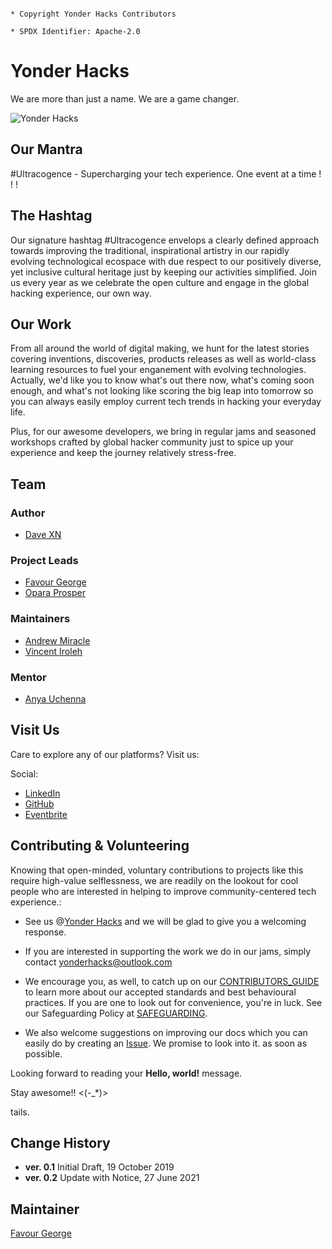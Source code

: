 `````````````````````````````````````````````

* Copyright Yonder Hacks Contributors

* SPDX Identifier: Apache-2.0

``````````````````````````````````````````````

# Yonder Hacks

We are more than just a name. We are a game changer.

![Yonder Hacks](files/img/yh-icon.png "yh-icon")

 
## Our Mantra

#Ultracogence - Supercharging your tech experience. One event at a time ! ! !

## The Hashtag

Our signature hashtag #Ultracogence envelops a clearly defined approach towards improving the traditional, inspirational artistry in our rapidly evolving technological ecospace with due respect to our positively diverse, yet inclusive cultural heritage just by keeping our activities simplified. Join us every year as we celebrate the open culture and engage in the global hacking experience, our own way.

## Our Work

From all around the world of digital making, we hunt for the latest stories covering inventions, discoveries, products releases as well as world-class learning resources to fuel your enganement with evolving technologies. Actually, we'd like you to know what's out there now, what's coming soon enough, and what's not looking like scoring the big leap into tomorrow so you can always easily employ current tech trends in hacking your everyday life.

Plus, for our awesome developers, we bring in regular jams and seasoned workshops crafted by global hacker community just to spice up your experience and keep the journey relatively stress-free.

## Team

### Author

* [Dave XN](https://github.com/davidconoh)
 
### Project Leads

* [Favour George](https://github.com/phavor)
* [Opara Prosper](https://github.com/kodekage)

### Maintainers

* [Andrew Miracle](https://github.com/koolamusic)
* [Vincent Iroleh](https://github.com/vincentiroleh)

### Mentor

* [Anya Uchenna](https://github.com/uchennaanya)

## Visit Us

Care to explore any of our platforms? Visit us:

Social:

* [LinkedIn](https://linkedin.com/company/yonderhacks)
* [GitHub](https://github.com/yonderhacks)
* [Eventbrite](https://yonderhacks.eventbrite.com)
 
## Contributing & Volunteering

Knowing that open-minded, voluntary contributions to projects like this require high-value selflessness, we are readily on the lookout for cool people who are interested in helping to improve community-centered tech experience.:

* See us @[Yonder Hacks](https://linkedin.com/company/yonderhacks) and we will be glad to give you a welcoming response.

* If you are interested in supporting the work we do in our jams, simply contact [yonderhacks@outlook.com](mailto://yonderhacks@outlook.com)

* We encourage you, as well, to catch up on our [CONTRIBUTORS_GUIDE](https://github.com/yonderhacks/docs/blob/master/CONTRIBUTORS_GUIDE.md) to learn more about our accepted standards and best behavioural practices. If you are one to look out for convenience, you're in luck. See our Safeguarding Policy at [SAFEGUARDING](https://github.com/yonderhacks/docs/blob/master/SAFEGUARDING.md).

* We also welcome suggestions on improving our docs which you can easily do by creating an [Issue](https://help.github.com/en/articles/about-issues). We promise to look into it. as soon as possible.

Looking forward to reading your **Hello, world!** message.

Stay awesome!! <(-_*)>

tails.

## Change History

- **ver. 0.1** Initial Draft, 19 October 2019
- **ver. 0.2** Update with Notice, 27 June 2021

## Maintainer

[Favour George](https://github.com/phavor)
